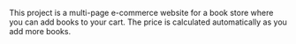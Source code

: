 This project is a multi-page e-commerce website for a book store where you can add books to your cart. The price is calculated automatically as you add more books.
